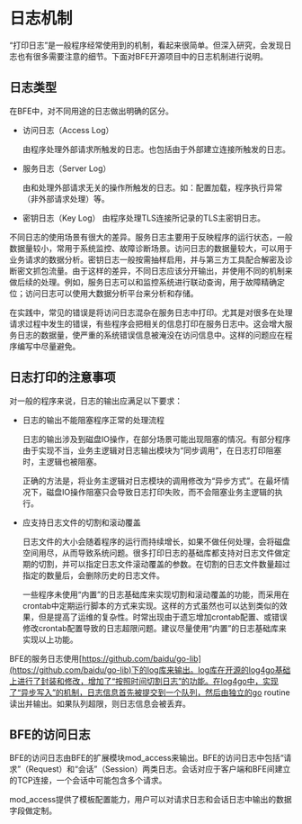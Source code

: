 # 日志机制

“打印日志”是一般程序经常使用到的机制，看起来很简单。但深入研究，会发现日志也有很多需要注意的细节。下面对BFE开源项目中的日志机制进行说明。

## 日志类型

在BFE中，对不同用途的日志做出明确的区分。

+ 访问日志（Access Log）

  由程序处理外部请求所触发的日志。也包括由于外部建立连接所触发的日志。

+ 服务日志（Server Log）

  由和处理外部请求无关的操作所触发的日志。如：配置加载，程序执行异常（非外部请求处理）等。
  
+ 密钥日志（Key Log）
  由程序处理TLS连接所记录的TLS主密钥日志。

不同日志的使用场景有很大的差异。服务日志主要用于反映程序的运行状态，一般数据量较小，常用于系统监控、故障诊断场景。访问日志的数据量较大，可以用于业务请求的数据分析。密钥日志一般按需抽样启用，并与第三方工具配合解密及诊断密文抓包流量。由于这样的差异，不同日志应该分开输出，并使用不同的机制来做后续的处理。例如，服务日志可以和监控系统进行联动查询，用于故障精确定位；访问日志可以使用大数据分析平台来分析和存储。

在实践中，常见的错误是将访问日志混杂在服务日志中打印。尤其是对很多在处理请求过程中发生的错误，有些程序会把相关的信息打印在服务日志中。这会增大服务日志的数据量，使严重的系统错误信息被淹没在访问信息中。这样的问题应在程序编写中尽量避免。

## 日志打印的注意事项

对一般的程序来说，日志的输出应满足以下要求：

+ 日志的输出不能阻塞程序正常的处理流程

  日志的输出涉及到磁盘IO操作，在部分场景可能出现阻塞的情况。有部分程序由于实现不当，业务主逻辑对日志输出模块为“同步调用”，在日志打印阻塞时，主逻辑也被阻塞。

  正确的方法是，将业务主逻辑对日志模块的调用修改为“异步方式”。在最坏情况下，磁盘IO操作阻塞只会导致日志打印失败，而不会阻塞业务主逻辑的执行。

+ 应支持日志文件的切割和滚动覆盖

  日志文件的大小会随着程序的运行而持续增长，如果不做任何处理，会将磁盘空间用尽，从而导致系统问题。很多打印日志的基础库都支持对日志文件做定期的切割，并可以指定日志文件滚动覆盖的参数。在切割的日志文件数量超过指定的数量后，会删除历史的日志文件。

  一些程序未使用“内置”的日志基础库来实现切割和滚动覆盖的功能，而采用在crontab中定期运行脚本的方式来实现。这样的方式虽然也可以达到类似的效果，但是提高了运维的复杂性。时常出现由于遗忘增加crontab配置、或错误修改crontab配置导致的日志超限问题。建议尽量使用“内置”的日志基础库来实现以上功能。

BFE的服务日志使用[https://github.com/baidu/go-lib](https://github.com/baidu/go-lib)下的log库来输出。log库在开源的log4go基础上进行了封装和修改，增加了“按照时间切割日志”的功能。在log4go中，实现了“异步写入”的机制，日志信息首先被提交到一个队列，然后由独立的go routine读出并输出。如果队列超限，则日志信息会被丢弃。

## BFE的访问日志

BFE的访问日志由BFE的扩展模块mod_access来输出。BFE的访问日志中包括“请求”（Request）和“会话”（Session）两类日志。会话对应于客户端和BFE间建立的TCP连接，一个会话中可能包含多个请求。

mod_access提供了模板配置能力，用户可以对请求日志和会话日志中输出的数据字段做定制。

